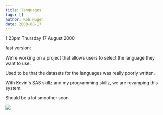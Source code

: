 ```yaml
---
title: languages
tags: []
author: Rob Nugen
date: 2000-08-17
---
```


<p class=date>1:23pm Thursday 17 August 2000

<p>fast version:

<p>We're working on a project that allows users to select the language they
want to use.

<p>Used to be that the datasets for the languages was really poorly written.

<p>With Kevin's SAS skillz and my programming skillz, we are revamping this
system.

<p>Should be a lot smoother soon.

<p><img src="/images/rob/wL-ROB.gif">

